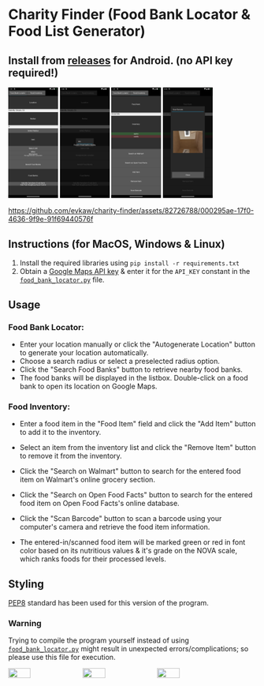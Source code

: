 # Charity Finder (Food Bank Locator & Food List Generator)

## Install from [releases](https://github.com/evkaw/charity-finder/releases/tag/release) for Android. (no API key required!)

<img src="https://github.com/evkaw/charity-finder/blob/main/image4.png" width=20% height=20%> <img src="https://github.com/evkaw/charity-finder/blob/main/image1.png" width=20% height=20%> <img src="https://github.com/evkaw/charity-finder/blob/main/image3.png" width=20% height=20%> <img src="https://github.com/evkaw/charity-finder/blob/main/image5.png" width=20% height=20%>

https://github.com/evkaw/charity-finder/assets/82726788/000295ae-17f0-4636-9f9e-91f69440576f

## Instructions (for MacOS, Windows & Linux)
1. Install the required libraries using `pip install -r requirements.txt`
2. Obtain a [Google Maps API key](https://developers.google.com/maps/documentation/embed/get-api-key) & enter it for the `API_KEY` constant in the [`food_bank_locator.py`](https://github.com/evkaw/food-bank-locator/blob/main/food_bank_locator.py) file.

## Usage

### Food Bank Locator:

- Enter your location manually or click the "Autogenerate Location" button to generate your location automatically.
- Choose a search radius or select a preselected radius option.
- Click the "Search Food Banks" button to retrieve nearby food banks.
- The food banks will be displayed in the listbox. Double-click on a food bank to open its location on Google Maps.

### Food Inventory:

- Enter a food item in the "Food Item" field and click the "Add Item" button to add it to the inventory.
- Select an item from the inventory list and click the "Remove Item" button to remove it from the inventory.
- Click the "Search on Walmart" button to search for the entered food item on Walmart's online grocery section.
- Click the "Search on Open Food Facts" button to search for the entered food item on Open Food Facts's online database.
- Click the "Scan Barcode" button to scan a barcode using your computer's camera and retrieve the food item information.

- The entered-in/scanned food item will be marked green or red in font color based on its nutritious values & it's grade on the NOVA scale, which ranks foods for their processed levels.

## Styling

[PEP8](https://peps.python.org/pep-0008/) standard has been used for this version of the program.

### Warning

Trying to compile the program yourself instead of using [`food_bank_locator.py`](https://github.com/evkaw/food-bank-locator/blob/main/food_bank_locator.py) might result in unexpected errors/complications; so please use this file for execution.

<img src="https://github.com/evkaw/charity-finder/assets/82726788/ad2239b2-e7e0-48a7-878c-244486c4f3bb" width=30% height=30%><img src="https://github.com/evkaw/charity-finder/assets/82726788/ac161f30-5ea0-4069-a22f-740552dc2c05" width=30% height=30%><img src="https://github.com/evkaw/charity-finder/assets/82726788/70316412-8d7b-41e3-8723-748e4861e7fd" width=30% height=30%>
